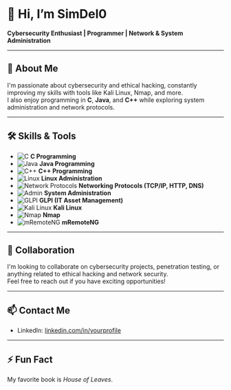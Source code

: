 # 👋 Hi, I’m SimDel0

**Cybersecurity Enthusiast | Programmer | Network & System Administration**

---

## 🌟 About Me
I'm passionate about cybersecurity and ethical hacking, constantly improving my skills with tools like Kali Linux, Nmap, and more.  
I also enjoy programming in **C**, **Java**, and **C++** while exploring system administration and network protocols.

---

## 🛠️ Skills & Tools
- ![C](https://img.icons8.com/color/24/000000/c-programming.png) **C Programming**  
- ![Java](https://img.icons8.com/color/24/000000/java-coffee-cup-logo.png) **Java Programming**  
- ![C++](https://img.icons8.com/color/24/000000/c-plus-plus-logo.png) **C++ Programming**  
- ![Linux](https://img.icons8.com/color/24/000000/linux--v1.png) **Linux Administration**  
- ![Network Protocols](https://img.icons8.com/fluency/24/000000/network.png) **Networking Protocols (TCP/IP, HTTP, DNS)**  
- ![Admin](https://img.icons8.com/fluency/24/000000/system-administrator.png) **System Administration**  
- ![GLPI](https://img.icons8.com/ios/24/000000/glpi.png) **GLPI (IT Asset Management)**  
- ![Kali Linux](https://img.icons8.com/color/24/000000/kali-linux.png) **Kali Linux**  
- ![Nmap](https://img.icons8.com/color/24/000000/nmap.png) **Nmap**  
- ![mRemoteNG](https://img.icons8.com/windows/24/000000/multi-remote.png) **mRemoteNG**

---

## 🤝 Collaboration
I'm looking to collaborate on cybersecurity projects, penetration testing, or anything related to ethical hacking and network security.  
Feel free to reach out if you have exciting opportunities!

---

## 📫 Contact Me
- LinkedIn: [linkedin.com/in/yourprofile](https://linkedin.com/in/yourprofile)

---

## ⚡ Fun Fact
My favorite book is *House of Leaves*.
